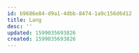 ```yaml
---
id: b9686e84-d9a1-4dbb-8474-1a9c156d6d12
title: Lang
desc: ''
updated: 1599035693826
created: 1599035693826
---
```


